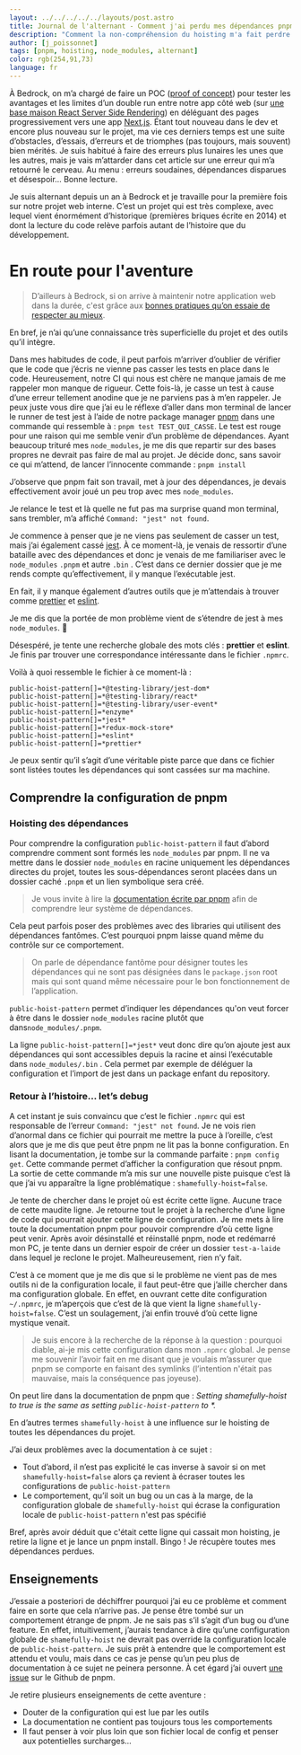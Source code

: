 ```yaml
---
layout: ../../../../../layouts/post.astro
title: Journal de l'alternant - Comment j'ai perdu mes dépendances pnpm
description: "Comment la non-compréhension du hoisting m'a fait perdre des dépendances"
author: [j_poissonnet]
tags: [pnpm, hoisting, node_modules, alternant]
color: rgb(254,91,73)
language: fr
---
```


À Bedrock, on m’a chargé de faire un POC ([proof of concept](https://fr.wikipedia.org/wiki/Preuve_de_concept)) pour tester les avantages et les limites d’un double run entre notre app côté web (sur [une base maison React Server Side Rendering](https://tech.bedrockstreaming.com/2017/05/17/spa-mode-isomorphism-js.html)) en déléguant des pages progressivement vers une app [Next.js](https://nextjs.org/). Étant tout nouveau dans le dev et encore plus nouveau sur le projet, ma vie ces derniers temps est une suite d’obstacles, d’essais, d’erreurs et de triomphes (pas toujours, mais souvent) bien mérités. Je suis habitué à faire des erreurs plus lunaires les unes que les autres, mais je vais m’attarder dans cet article sur une erreur qui m’a retourné le cerveau. Au menu : erreurs soudaines, dépendances disparues et désespoir… Bonne lecture.

Je suis alternant depuis un an à Bedrock et je travaille pour la première fois sur notre projet web interne. C’est un projet qui est très complexe, avec lequel vient énormément d’historique (premières briques écrite en 2014) et dont la lecture du code relève parfois autant de l’histoire que du développement. 

# En route pour l'aventure

> D’ailleurs à Bedrock, si on arrive à maintenir notre application web dans la durée, c'est grâce aux [bonnes pratiques qu’on essaie de respecter au mieux](https://tech.bedrockstreaming.com/2021/09/06/web-best-practices.html). 

En bref, je n’ai qu’une connaissance très superficielle du projet et des outils qu’il intègre.

Dans mes habitudes de code, il peut parfois m’arriver d’oublier de vérifier que le code que j’écris ne vienne pas casser les tests en place dans le code. Heureusement, notre CI qui nous est chère ne manque jamais de me rappeler mon manque de rigueur. Cette fois-là, je casse un test à cause d’une erreur tellement anodine que je ne parviens pas à m’en rappeler. Je peux juste vous dire que j’ai eu le réflexe d’aller dans mon terminal de lancer le runner de test jest à l’aide de notre package manager [pnpm](https://pnpm.io/fr/) dans une commande qui ressemble à : `pnpm test TEST_QUI_CASSE`. Le test est rouge pour une raison qui me semble venir d’un problème de dépendances. Ayant beaucoup trituré mes `node_modules`, je me dis que repartir sur des bases propres ne devrait pas faire de mal au projet. Je décide donc, sans savoir ce qui m’attend, de lancer l’innocente commande : `pnpm install`

J’observe que pnpm fait son travail, met à jour des dépendances, je devais effectivement avoir joué un peu trop avec mes `node_modules`.

Je relance le test et là quelle ne fut pas ma surprise quand mon terminal, sans trembler, m’a affiché `Command: "jest" not found`.

Je commence à penser que je ne viens pas seulement de casser un test, mais j’ai également cassé [jest](https://jestjs.io/fr/). À ce moment-là, je venais de ressortir d’une bataille avec des dépendances et donc je venais de me familiariser avec le `node_modules` `.pnpm` et autre `.bin` . C’est dans ce dernier dossier que je me rends compte qu’effectivement, il y manque l’exécutable jest.

En fait, il y manque également d’autres outils que je m’attendais à trouver comme [prettier](https://prettier.io/) et [eslint](https://eslint.org/).

Je me dis que la portée de mon problème vient de s’étendre de jest à mes `node_modules`. 🫠

Désespéré, je tente une recherche globale des mots clés : **prettier** et **eslint**. Je finis par trouver une correspondance intéressante dans le fichier `.npmrc`.

Voilà à quoi ressemble le fichier à ce moment-là :
```
public-hoist-pattern[]=*@testing-library/jest-dom*
public-hoist-pattern[]=*@testing-library/react*
public-hoist-pattern[]=*@testing-library/user-event*
public-hoist-pattern[]=*enzyme*
public-hoist-pattern[]=*jest*
public-hoist-pattern[]=*redux-mock-store*
public-hoist-pattern[]=*eslint*
public-hoist-pattern[]=*prettier*
```
Je peux sentir qu’il s’agit d’une véritable piste parce que dans ce fichier sont listées toutes les dépendances qui sont cassées sur ma machine.

## Comprendre la configuration de pnpm
### Hoisting des dépendances
Pour comprendre la configuration `public-hoist-pattern` il faut d’abord comprendre comment sont formés les `node_modules` par pnpm. Il ne va mettre dans le dossier `node_modules` en racine uniquement les dépendances directes du projet, toutes les sous-dépendances seront placées dans un dossier caché `.pnpm` et un lien symbolique sera créé. 

> Je vous invite à lire la [documentation écrite par pnpm](https://pnpm.io/symlinked-node-modules-structure) afin de comprendre leur système de dépendances.

Cela peut parfois poser des problèmes avec des libraries qui utilisent des dépendances fantômes. C’est pourquoi pnpm laisse quand même du contrôle sur ce comportement.

> On parle de dépendance fantôme pour désigner toutes les dépendances qui ne sont pas désignées dans le `package.json` root mais qui sont quand même nécessaire pour le bon fonctionnement de l’application.

`public-hoist-pattern` permet d’indiquer les dépendances qu'on veut forcer à être dans le dossier `node_modules` racine plutôt que dans`node_modules/.pnpm`.

La ligne `public-hoist-pattern[]=*jest*` veut donc dire qu’on ajoute jest aux dépendances qui sont accessibles depuis la racine et ainsi l’exécutable dans `node_modules/.bin` . Cela permet par exemple de déléguer la configuration et l’import de jest dans un package enfant du repository.

### Retour à l’histoire… let’s debug
A cet instant je suis convaincu que c’est le fichier `.npmrc` qui est responsable de l’erreur `Command: "jest" not found`. Je ne vois rien d’anormal dans ce fichier qui pourrait me mettre la puce à l’oreille, c’est alors que je me dis que peut être pnpm ne lit pas la bonne configuration. En lisant la documentation, je tombe sur la commande parfaite : `pnpm config get`. Cette commande permet d’afficher la configuration que résout pnpm. La sortie de cette commande m’a mis sur une nouvelle piste puisque c’est là que j’ai vu apparaître la ligne problématique : `shamefully-hoist=false`. 

Je tente de chercher dans le projet où est écrite cette ligne. Aucune trace de cette maudite ligne. Je retourne tout le projet à la recherche d’une ligne de code qui pourrait ajouter cette ligne de configuration. Je me mets à lire toute la documentation pnpm pour pouvoir comprendre d’où cette ligne peut venir. Après avoir désinstallé et réinstallé pnpm, node et redémarré mon PC, je tente dans un dernier espoir de créer un dossier `test-a-laide` dans lequel je reclone le projet. Malheureusement, rien n’y fait. 

C’est à ce moment que je me dis que si le problème ne vient pas de mes outils ni de la configuration locale, il faut peut-être que j’aille chercher dans ma configuration globale. En effet, en ouvrant cette dite configuration `~/.npmrc`, je m’aperçois que c’est de là que vient la ligne `shamefully-hoist=false`. C’est un soulagement, j’ai enfin trouvé d’où cette ligne mystique venait.

> Je suis encore à la recherche de la réponse à la question : pourquoi diable, ai-je mis cette configuration dans mon `.npmrc` global. Je pense me souvenir l’avoir fait en me disant que je voulais m’assurer que pnpm se comporte en faisant des symlinks (l’intention n'était pas mauvaise, mais la conséquence pas joyeuse).

On peut lire dans la documentation de pnpm que : _Setting shamefully-hoist to true is the same as setting `public-hoist-pattern` to *._

En d’autres termes `shamefully-hoist` à une influence sur le hoisting de toutes les dépendances du projet.

J’ai deux problèmes avec la documentation à ce sujet :

- Tout d’abord, il n’est pas explicité le cas inverse à savoir si on met `shamefully-hoist=false` alors ça revient à écraser toutes les configurations de `public-hoist-pattern`
- Le comportement, qu’il soit un bug ou un cas à la marge, de la configuration globale de `shamefully-hoist` qui écrase la configuration locale de `public-hoist-pattern` n'est pas spécifié

Bref, après avoir déduit que c'était cette ligne qui cassait mon hoisting, je retire la ligne et je lance un pnpm install. Bingo ! Je récupère toutes mes dépendances perdues.

## Enseignements
J’essaie a posteriori de déchiffrer pourquoi j’ai eu ce problème et comment faire en sorte que cela n’arrive pas. Je pense être tombé sur un comportement étrange de pnpm. Je ne sais pas s’il s’agit d’un bug ou d’une feature. En effet, intuitivement, j’aurais tendance à dire qu’une configuration globale de `shamefully-hoist` ne devrait pas override la configuration locale de `public-hoist-pattern`. Je suis prêt à entendre que le comportement est attendu et voulu, mais dans ce cas je pense qu’un peu plus de documentation à ce sujet ne peinera personne. À cet égard j’ai ouvert [une issue](https://github.com/pnpm/pnpm/issues/7312) sur le Github de pnpm.

Je retire plusieurs enseignements de cette aventure :
- Douter de la configuration qui est lue par les outils
- La documentation ne contient pas toujours tous les comportements
- Il faut penser à voir plus loin que son fichier local de config et penser aux potentielles surcharges...
